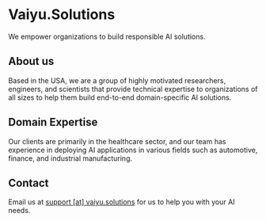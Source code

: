 # Vaiyu.Solutions

We empower organizations to build responsible AI solutions.

## About us

Based in the USA, we are a group of highly motivated researchers, engineers, and scientists that provide technical expertise to organizations of all sizes to help them build end-to-end domain-specific AI solutions.

## Domain Expertise

Our clients are primarily in the healthcare sector, and our team has experience in deploying AI applications in various fields such as automotive, finance, and industrial manufacturing. 

## Contact

Email us at [support [at] vaiyu.solutions](mailto:support@vaiyu.solutions) for us to help you with your AI needs.

